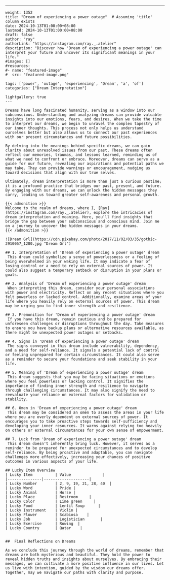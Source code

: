 ---
    weight: 1352
    title: "Dream of experiencing a power outage"  # Assuming 'title' column exists
    date: 2024-10-13T01:00:00+08:00
    lastmod: 2024-10-13T01:00:00+08:00
    draft: false
    author: "ray"
    authorLink: "https://instagram.com/ray._.atelier"
    description: "Discover how 'Dream of experiencing a power outage' can interpret your future and uncover its significant meanings in your life."
    #images: []
    #resources:
    #- name: "featured-image"
    #  src: "featured-image.png"
    
    tags: ['power', 'outage', 'experiencing', 'Dream', 'a', 'of']
    categories: ["Dream Interpretation"]
    
    lightgallery: true
    ---
    
    Dreams have long fascinated humanity, serving as a window into our subconscious. Understanding and analyzing dreams can provide valuable insights into our emotions, fears, and desires. When we take the time to interpret our dreams, we begin to unravel the complex tapestry of our inner thoughts. This process not only helps us understand ourselves better but also allows us to connect our past experiences with our present circumstances and future possibilities.
    
    By delving into the meanings behind specific dreams, we can gain clarity about unresolved issues from our past. These dreams often reflect our memories, traumas, and lessons learned, reminding us of what we need to confront or embrace. Moreover, dreams can serve as a guide for our future, revealing our aspirations and potential paths we may take. They can provide warnings or encouragement, nudging us toward decisions that align with our true selves.
    
    Ultimately, dream interpretation is more than just a curious pastime; it is a profound practice that bridges our past, present, and future. By engaging with our dreams, we can unlock the hidden messages they carry, leading us toward greater self-awareness and personal growth.
    
    {{< admonition >}}
    Welcome to the realm of dreams, where I, [Ray](https://instagram.com/ray._.atelier), explore the intricacies of dream interpretation and meaning. Here, you’ll find insights that bridge the gap between your subconscious and conscious mind. Join me on a journey to uncover the hidden messages in your dreams.
    {{< /admonition >}}
    
    ![Dream Grl](https://cdn.pixabay.com/photo/2017/11/02/03/35/gothic-2910057_1280.jpg "Dream Grl")
    
    ## 1. Interpretation of 'Dream of experiencing a power outage' dream
     This dream could symbolize a sense of powerlessness or a feeling of being overwhelmed in your waking life. It may indicate a fear of losing control or a need to rely on external sources of power. It could also suggest a temporary setback or disruption in your plans or goals.
    
    ## 2. Analysis of 'Dream of experiencing a power outage' dream
     When interpreting this dream, consider your personal associations with power and electricity. Reflect on any recent situations where you felt powerless or lacked control. Additionally, examine areas of your life where you heavily rely on external sources of power. This dream may be urging you to find inner strength and resilience.
    
    ## 3. Premonition for 'Dream of experiencing a power outage' dream
     If you have this dream, remain cautious and be prepared for unforeseen challenges or disruptions throughout the day. Take measures to ensure you have backup plans or alternative resources available, as there might be unexpected power outages or setbacks.
    
    ## 4. Signs in 'Dream of experiencing a power outage' dream
     The signs conveyed in this dream include vulnerability, dependency, and a need for self-reliance. It signals a potential lack of control or feeling unprepared for certain circumstances. It could also serve as a reminder to secure your foundations and seek stability in your life.
    
    ## 5. Meaning of 'Dream of experiencing a power outage' dream
     This dream suggests that you may be facing situations or emotions where you feel powerless or lacking control. It signifies the importance of finding inner strength and resilience to navigate through challenging circumstances. It may also signify the need to reevaluate your reliance on external factors for validation or stability.
    
    ## 6. Omen in 'Dream of experiencing a power outage' dream
     This dream may be considered an omen to assess the areas in your life where you are overly dependent on external sources of power. It encourages you to take proactive steps towards self-sufficiency and developing your inner resources. It warns against relying too heavily on others or external circumstances for your own sense of empowerment.
    
    ## 7. Luck from 'Dream of experiencing a power outage' dream
     This dream doesn't inherently bring luck. However, it serves as a reminder to be prepared for unexpected circumstances and to develop self-reliance. By being proactive and adaptable, you can navigate challenges more effectively, increasing your chances of positive outcomes in various aspects of your life.
    
    ## Lucky Item Overview
    | Lucky Item          | Value              |
    |---------------|--------------------|
    | Lucky Number        | 2, 9, 19, 21, 28, 40  |
    | Lucky Word          | Pride |
    | Lucky Animal        | Horse |
    | Lucky Place         | Restroom     |
    | Lucky Color         | Lime green     |
    | Lucky Food          | Lentil Soup      |
    | Lucky Instrument    | Violin |
    | Lucky Flower        | Scabiosa    |
    | Lucky Job           | Logistician       |
    | Lucky Exercise      | Rowing  |
    | Lucky Country       | Qatar    |
    
    
    ##  Final Reflections on Dreams
    
    As we conclude this journey through the world of dreams, remember that dreams are both mysterious and beautiful. They hold the power to reveal hidden truths and insights about ourselves. By embracing their messages, we can cultivate a more positive influence in our lives. Let us live with intention, guided by the wisdom our dreams offer. Together, may we navigate our paths with clarity and purpose.
    